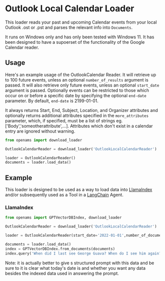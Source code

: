 # Outlook Local Calendar Loader

This loader reads your past and upcoming Calendar events from your local Outlook .ost or .pst and parses the relevant info into `Documents`. 

It runs on Windows only and has only been tested with Windows 11. It has been designed to have a supoerset of the functionality of the Google Calendar reader.

## Usage

Here's an example usage of the OutlookCalendar Reader. It will retrieve up to 100 future events, unless an optional `number_of_results` argument is passed. It will also retrieve only future events, unless an optional `start_date` argument is passed. Optionally events can be restricted to those which occur on or before a specific date by specifying the optional `end-date` parameter. By default, `end-date` is 2199-01-01.

It always returns  Start, End, Subject, Location, and Organizer attributes and optionally returns additional attributes specified in the `more_attributes` parameter, which, if specified, must be a list of strings eg. ['Body','someotherattribute',...]. Attributes which don't exist in a calendar entry are ignored without warning.

```python
from openams import download_loader

OutlookCalendarReader = download_loader('OutlookLocalCalendarReader')

loader = OutlookCalendarReader()
documents = loader.load_data()
```

## Example

This loader is designed to be used as a way to load data into [LlamaIndex](https://github.com/jerryjliu/gpt_index/tree/main/gpt_index) and/or subsequently used as a Tool in a [LangChain](https://github.com/hwchase17/langchain) Agent.

### LlamaIndex

```python
from openams import GPTVectorDBIndex, download_loader

OutlookCalendarReader = download_loader('OutlookLocalCalendarReader')

loader = OutlookCalendarReader(start_date='2022-01-01',number_of_documents=1000)

documents = loader.load_data()
index = GPTVectorDBIndex.from_documents(documents)
index.query('When did I last see George Guava? When do I see him again?')
```
Note: it is actually better to give s structured prompt with this data and be sure to it is clear what today's date is and whether you want any data besides the indexed data used in answering the prompt.
